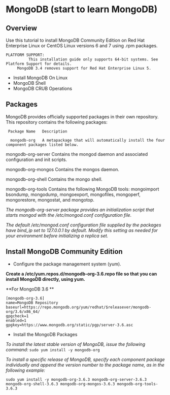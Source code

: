 # MongoDB (start to learn MongoDB)

## Overview

Use this tutorial to install MongoDB Community Edition on Red Hat Enterprise Linux or CentOS Linux versions 6 and 7 using .rpm packages.

```
PLATFORM SUPPORT:
          This installation guide only supports 64-bit systems. See Platform Support for details.
     MongoDB 3.4 removes support for Red Hat Enterprise Linux 5.
```
- Install MongoDB On Linux
- MongoDB Shell
- MongoDB CRUB Operations

## Packages

MongoDB provides officially supported packages in their own repository. This repository contains the following packages:
 
     Package Name	Description

      mongodb-org	A metapackage that will automatically install the four component packages listed below.

mongodb-org-server	Contains the mongod daemon and associated configuration and init scripts.

mongodb-org-mongos	Contains the mongos daemon.

mongodb-org-shell	Contains the mongo shell.

mongodb-org-tools	Contains the following MongoDB tools: mongoimport bsondump, mongodump, mongoexport, mongofiles, mongoperf, mongorestore, mongostat, and mongotop.

*The mongodb-org-server package provides an initialization script that starts mongod with the /etc/mongod.conf configuration file.*

*The default /etc/mongod.conf configuration file supplied by the packages have bind_ip set to 127.0.0.1 by default. Modify this setting as needed for your environment before initializing a replica set.*

## Install MongoDB Community Edition


- Configure the package management system (yum).

**Create a /etc/yum.repos.d/mongodb-org-3.6.repo file so that you can install MongoDB directly, using yum.**

**For MongoDB 3.6 **


```
[mongodb-org-3.6]
name=MongoDB Repository
baseurl=https://repo.mongodb.org/yum/redhat/$releasever/mongodb-org/3.6/x86_64/
gpgcheck=1
enabled=1
gpgkey=https://www.mongodb.org/static/pgp/server-3.6.asc
```

- Install the MongoDB Packages

*To install the latest stable version of MongoDB, issue the following command:*
  `sudo yum install -y mongodb-org ` 

*To install a specific release of MongoDB, specify each component package individually and append the version number to the package name, as in the following example:*

`sudo yum install -y mongodb-org-3.6.3 mongodb-org-server-3.6.3 mongodb-org-shell-3.6.3 mongodb-org-mongos-3.6.3 mongodb-org-tools-3.6.3`

